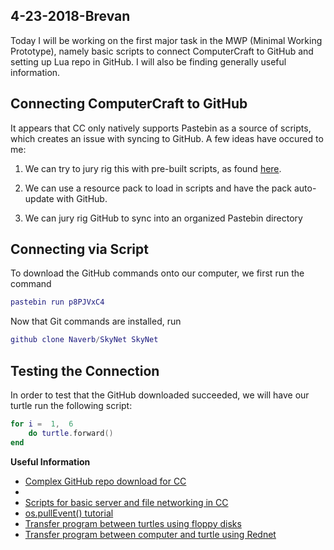  4-23-2018-Brevan
 -
Today I will be working on the first major task in the MWP (Minimal Working Prototype), namely basic scripts to connect ComputerCraft to GitHub and setting up Lua repo in GitHub. I will also be finding generally useful information.

## Connecting ComputerCraft to GitHub

It appears that CC only natively supports Pastebin as a source of scripts, which creates an issue with syncing to GitHub. A few ideas have occured to me:

 1.  We can try to jury rig this with pre-built scripts, as found [here](https://github.com/eric-wieser/computercraft-github). 
 
 2. We can use a resource pack to load in scripts and have the pack auto-update with GitHub.
 
 3. We can jury rig GitHub to sync into an organized Pastebin directory

## Connecting via Script
To download the GitHub commands onto our computer, we first run the command
```lua
pastebin run p8PJVxC4
```
Now that Git commands are installed, run
```lua
github clone Naverb/SkyNet SkyNet
```
## Testing the Connection
 
 In order to test that the GitHub downloaded succeeded, we will have our turtle run the following script:
```lua
for i =  1,  6
	do turtle.forward() 
end
```
**Useful Information**
- [Complex GitHub repo download for CC](http://www.computercraft.info/forums2/index.php?/topic/4072-github-repository-downloader/)
- 
- [Scripts for basic server and file networking in CC](https://github.com/lyqyd/ComputerCraft-LyqydNet)
- [os.pullEvent() tutorial](http://www.computercraft.info/forums2/index.php?/topic/1516-ospullevent-what-is-it-and-how-is-it-useful/)
- [Transfer program between turtles using floppy disks](http://www.computercraft.info/forums2/index.php?/topic/7846-transfer-a-program-to-another-turtle/)
- [Transfer program between computer and turtle using Rednet](https://gaming.stackexchange.com/questions/247948/how-to-make-a-turtle-run-a-program-over-the-modem-api-in-computercraft)
<!--stackedit_data:
eyJoaXN0b3J5IjpbODkzNzYzNTc4LDU5NzA0Njg2NiwxNTE4Nz
I5MjE0LDE3NDk3MDM3NTQsLTEzNjI2NzEzMDAsMzAwMTQzNDA5
LC03OTE4OTk1NDMsMjAzODAzMjQwMSwzNjY3NjQ4NzYsLTEwMj
E4NjU4NzUsLTExMTY4NTg2MiwtMjA3NDU4MTk1N119
-->
<!--stackedit_data:
eyJoaXN0b3J5IjpbLTg1NDMzNjAwLC04NTk3OTY3MThdfQ==
-->